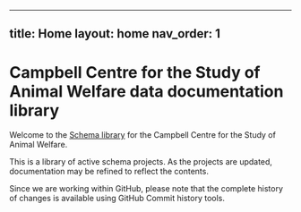 
---
title: Home
layout: home
nav_order: 1
---

# Campbell Centre for the Study of Animal Welfare data documentation library

Welcome to the [Schema library](https://agrifooddatacanada.github.io/CCSAW/) for the Campbell Centre for the Study of Animal Welfare.

This is a library of active schema projects.  As the projects are updated, documentation may be refined to reflect the contents.

Since we are working within GitHub, please note that the complete history of changes is available using GitHub Commit history tools.
[^1]: [It can take up to 10 minutes for changes to your site to publish after you push the changes to GitHub](https://docs.github.com/en/pages/setting-up-a-github-pages-site-with-jekyll/creating-a-github-pages-site-with-jekyll#creating-your-site).

[Just the Docs]: https://just-the-docs.github.io/just-the-docs/
[GitHub Pages]: https://docs.github.com/en/pages
[README]: https://github.com/just-the-docs/just-the-docs-template/blob/main/README.md
[Jekyll]: https://jekyllrb.com
[GitHub Pages / Actions workflow]: https://github.blog/changelog/2022-07-27-github-pages-custom-github-actions-workflows-beta/
[use this template]: https://github.com/just-the-docs/just-the-docs-template/generate
